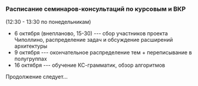 
### Расписание семинаров-консультаций по курсовым и ВКР 

(12:30 - 13:30 по понедельникам)
- 6 октября (внепланово, 15-30) --- сбор участников проекта Чиполлино, распределение задач и обсуждение расширений архитектуры
- 9 октября --- окончательное распределение тем + переписывание в полугруппах
- 16 октября --- обучение КС-грамматик, обзор алгоритмов

Продолжение следует...
